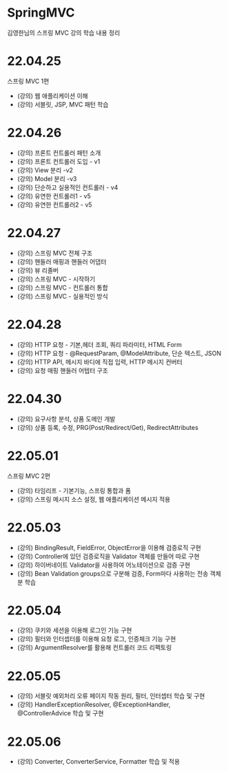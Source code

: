 # SpringMVC
김영한님의 스프링 MVC 강의 학습 내용 정리

# 22.04.25
스프링 MVC 1편
 - (강의) 웹 애플리케이션 이해
 - (강의) 서블릿, JSP, MVC 패턴 학습

# 22.04.26
 - (강의) 프론트 컨트롤러 패턴 소개
 - (강의) 프론트 컨트롤러 도입 - v1
 - (강의) View 분리 -v2
 - (강의) Model 분리 -v3
 - (강의) 단순하고 실용적인 컨트롤러 - v4
 - (강의) 유연한 컨트롤러1 - v5
 - (강의) 유연한 컨트롤러2 - v5

# 22.04.27
 - (강의) 스프링 MVC 전체 구조
 - (강의) 핸들러 매핑과 핸들러 어댑터
 - (강의) 뷰 리졸버
 - (강의) 스프링 MVC - 시작하기
 - (강의) 스프링 MVC - 컨트롤러 통합
 - (강의) 스프링 MVC - 실용적인 방식

# 22.04.28
 - (강의) HTTP 요청 - 기본,헤더 조회, 쿼리 파라미터, HTML Form
 - (강의) HTTP 요청 - @RequestParam, @ModelAttribute, 단순 텍스트, JSON
 - (강의) HTTP API, 메시지 바디에 직접 입력, HTTP 메시지 컨버터
 - (강의) 요청 매핑 핸들러 어텝터 구조

# 22.04.30
 - (강의) 요구사항 분석, 상품 도메인 개발
 - (강의) 상품 등록, 수정, PRG(Post/Redirect/Get), RedirectAttributes

# 22.05.01
스프링 MVC 2편
 - (강의) 타임리프 - 기본기능, 스프링 통합과 폼
 - (강의) 스프링 메시지 소스 설정, 웹 애플리케이션 메시지 적용

# 22.05.03
 - (강의) BindingResult, FieldError, ObjectError을 이용해 검증로직 구현
 - (강의) Controller에 있던 검증로직을 Validator 객체를 만들어 따로 구현
 - (강의) 하이버네이트 Validator을 사용하여 어노테이션으로 검증 구현
 - (강의) Bean Validation groups으로 구분해 검증, Form마다 사용하는 전송 객체 분 학습

# 22.05.04
 - (강의) 쿠키와 세션을 이용해 로그인 기능 구현
 - (강의) 필터와 인터셉터를 이용해 요청 로그, 인증체크 기능 구현
 - (강의) ArgumentResolver를 활용해 컨트롤러 코드 리펙토링

# 22.05.05
 - (강의) 서블릿 예외처리 오류 페이지 작동 원리, 필터, 인터셉터 학습 및 구현
 - (강의) HandlerExceptionResolver, @ExceptionHandler, @ControllerAdvice 학습 및 구현

# 22.05.06
 - (강의) Converter, ConverterService, Formatter 학습 및 적용

